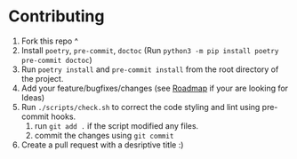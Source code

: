 # Contributing
1. Fork this repo ^
2. Install `poetry`, `pre-commit`, `doctoc` (Run `python3 -m pip install poetry pre-commit doctoc`)
3. Run `poetry install` and `pre-commit install` from the root directory of the project.
4. Add your feature/bugfixes/changes (see [Roadmap](#roadmap) if your are looking for Ideas)
5. Run `./scripts/check.sh` to correct the code styling and lint using pre-commit hooks.
   1. run `git add .` if the script modified any files.
   2. commit the changes using `git commit `
6. Create a pull request with a desriptive title :)
